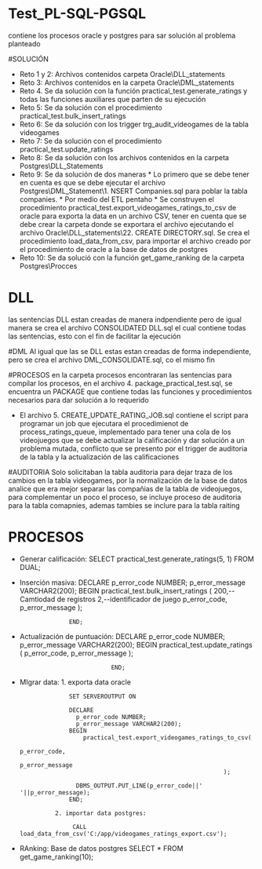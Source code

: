 # Test_PL-SQL-PGSQL
contiene los procesos oracle y postgres para sar solución al problema planteado

#SOLUCIÓN

- Reto 1 y 2: Archivos contenidos carpeta Oracle\DLL_statements
- Reto 3: Archivos contenidos en la carpeta Oracle\DML_statements
- Reto 4. Se da solución con la función practical_test.generate_ratings
		  y todas las funciones auxiliares que parten de su ejecución
- Reto 5: Se da solución con el procedimiento practical_test.bulk_insert_ratings
- Reto 6: Se da solución con los trigger trg_audit_videogames de la tabla videogames
- Reto 7: Se da solución con el procedimiento practical_test.update_ratings
- Reto 8: Se da solución con los archivos contenidos en la carpeta Postgres\DLL_Statements
- Reto 9: Se da solución de dos maneras
		  * Lo primero que se debe tener en cuenta es que se debe ejecutar el archivo
		     Postgres\DML_Statement\1. NSERT Companies.sql para poblar la tabla companies.
		  * Por medio del ETL pentaho
		  * Se construyen el procedimiento practical_test.export_videogames_ratings_to_csv
		     de oracle para exporta la data en un archivo CSV, tener en cuenta que se debe 
			 crear la carpeta donde se exportara el archivo ejecutando el archivo
			 Oracle\DLL_statements\22. CREATE DIRECTORY.sql.
			 Se crea el procedimiento load_data_from_csv, para importar el archivo creado 
			 por el procedimiento de oracle a la base de datos de postgres
- Reto 10: Se da solució con la función get_game_ranking de la carpeta Postgres\Procces

# DLL
las sentencias DLL estan creadas de manera indpendiente pero de igual manera se crea el archivo CONSOLIDATED DLL.sql
el cual contiene todas las sentencias, esto con el fin de facilitar la ejecución

#DML
Al igual que las se DLL estas estan creadas de forma independiente, pero se crea el archivo DML_CONSOLIDATE.sql, co el 
mismo fin

#PROCESOS
en la carpeta procesos encontraran las sentencias para compilar los procesos, en el archivo 4. package_practical_test.sql, 
se encuentra un PACKAGE que contiene todas las funciones y procedimientos necesarios para dar solución a lo requerido
- El archivo 5. CREATE_UPDATE_RATING_JOB.sql contiene el script para programar un job que ejecutara el procedimienot 
de process_ratings_queue, implementado para tener una cola de los videojuegos que se debe actualizar la calificación y dar solución
a un problema mutada, conflicto que se presento por el trigger de auditoria de la tabla y la actualización de las calificaciones



#AUDITORIA
Solo solicitaban la tabla auditoria para dejar traza de los cambios en la tabla videogames, por la normalización de la base de datos
analice que era mejor separar las compañias de la tabla de videojuegos, para complementar un  poco el proceso, se incluye proceso
de auditoria para la tabla comapnies, ademas tambies se inclure para la tabla raiting

# PROCESOS

- Generar calificación: SELECT practical_test.generate_ratings(5, 1) FROM DUAL;

- Inserción masiva: 
					DECLARE
						p_error_code NUMBER;
						p_error_message VARCHAR2(200);
					BEGIN
						practical_test.bulk_insert_ratings (
																200,--Camtiodad de registros
																2,--identificador de juego
																p_error_code,
																p_error_message
															);

					END;


- Actualización de puntuación: 
								DECLARE
									p_error_code NUMBER;
									p_error_message VARCHAR2(200);
								BEGIN
									practical_test.update_ratings (
																	  p_error_code,
																	  p_error_message
																  );

								END;
								

- MIgrar data: 1. exporta data oracle
					
					SET SERVEROUTPUT ON

					DECLARE
					  p_error_code NUMBER;
					  p_error_message VARCHAR2(200);
					BEGIN
						practical_test.export_videogames_ratings_to_csv(
																	p_error_code,
																	p_error_message
																);
																
					  DBMS_OUTPUT.PUT_LINE(p_error_code||' '||p_error_message);
					END;
					
				2. importar data postgres:
				     
					 CALL load_data_from_csv('C:/app/videogames_ratings_export.csv');
					 
- RAnking: Base de datos postgres
				SELECT * FROM get_game_ranking(10);

